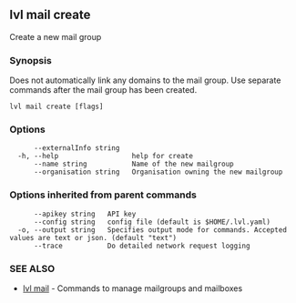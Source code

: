 ## lvl mail create

Create a new mail group

### Synopsis

Does not automatically link any domains to the mail group. Use separate commands after the mail group has been created.

```
lvl mail create [flags]
```

### Options

```
      --externalInfo string   
  -h, --help                  help for create
      --name string           Name of the new mailgroup
      --organisation string   Organisation owning the new mailgroup
```

### Options inherited from parent commands

```
      --apikey string   API key
      --config string   config file (default is $HOME/.lvl.yaml)
  -o, --output string   Specifies output mode for commands. Accepted values are text or json. (default "text")
      --trace           Do detailed network request logging
```

### SEE ALSO

* [lvl mail](lvl_mail.md)	 - Commands to manage mailgroups and mailboxes

